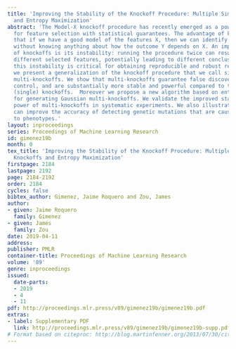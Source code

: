 ```yaml
---
title: 'Improving the Stability of the Knockoff Procedure: Multiple Simultaneous Knockoffs
  and Entropy Maximization'
abstract: 'The Model-X knockoff procedure has recently emerged as a powerful approach
  for feature selection with statistical guarantees. The advantage of knockoffs is
  that if we have a good model of the features X, then we can identify salient features
  without knowing anything about how the outcome Y depends on X. An important drawback
  of knockoffs is its instability: running the procedure twice can result in very
  different selected features, potentially leading to different conclusions. Addressing
  this instability is critical for obtaining reproducible and robust results. Here
  we present a generalization of the knockoff procedure that we call simultaneous
  multi-knockoffs. We show that multi-knockoffs guarantee false discovery rate (FDR)
  control, and are substantially more stable and powerful compared to the standard
  (single) knockoffs.  Moreover we propose a new algorithm based on entropy maximization
  for generating Gaussian multi-knockoffs. We validate the improved stability and
  power of multi-knockoffs in systematic experiments. We also illustrate how multi-knockoffs
  can improve the accuracy of detecting genetic mutations that are causally linked
  to phenotypes.'
layout: inproceedings
series: Proceedings of Machine Learning Research
id: gimenez19b
month: 0
tex_title: 'Improving the Stability of the Knockoff Procedure: Multiple Simultaneous
  Knockoffs and Entropy Maximization'
firstpage: 2184
lastpage: 2192
page: 2184-2192
order: 2184
cycles: false
bibtex_author: Gimenez, Jaime Roquero and Zou, James
author:
- given: Jaime Roquero
  family: Gimenez
- given: James
  family: Zou
date: 2019-04-11
address: 
publisher: PMLR
container-title: Proceedings of Machine Learning Research
volume: '89'
genre: inproceedings
issued:
  date-parts:
  - 2019
  - 4
  - 11
pdf: http://proceedings.mlr.press/v89/gimenez19b/gimenez19b.pdf
extras:
- label: Supplementary PDF
  link: http://proceedings.mlr.press/v89/gimenez19b/gimenez19b-supp.pdf
# Format based on citeproc: http://blog.martinfenner.org/2013/07/30/citeproc-yaml-for-bibliographies/
---
```

